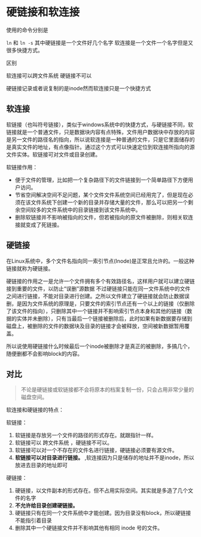 # 硬链接和软连接

使用的命令分别是

`ln` 和 `ln -s` 其中硬链接是一个文件好几个名字 软连接是一个文件一个名字但是又很多快捷方式。

区别

软连接可以跨文件系统 硬链接不可以

硬链接记录或者说复制的是inode然而软连接只是一个快捷方式

## 软连接

软链接（也叫符号链接），类似于windows系统中的快捷方式，与硬链接不同，软链接就是一个普通文件，只是数据块内容有点特殊，文件用户数据块中存放的内容是另一文件的路径名的指向，所以说软连接是一种普通的文件，只是它里面储存的是真实文件的地址，有点像指针。通过这个方式可以快速定位到软连接所指向的源文件实体。软链接可对文件或目录创建。

软链接作用：

- 便于文件的管理，比如把一个复杂路径下的文件链接到一个简单路径下方便用户访问。
- 节省空间解决空间不足问题，某个文件文件系统空间已经用完了，但是现在必须在该文件系统下创建一个新的目录并存储大量的文件，那么可以把另一个剩余空间较多的文件系统中的目录链接到该文件系统中。
- 删除软链接并不影响被指向的文件，但若被指向的原文件被删除，则相关软连接就变成了死链接。

## 硬链接

在Linux系统中，多个文件名指向同一索引节点(Inode)是正常且允许的。一般这种链接就称为硬链接。

硬链接的作用之一是允许一个文件拥有多个有效路径名，这样用户就可以建立硬链接到重要的文件，以防止“误删”源数据
不过硬链接只能在同一文件系统中的文件之间进行链接，不能对目录进行创建。之所以文件建立了硬链接就会防止数据误删，是因为文件系统的原理是，只要文件的索引节点还有一个以上的链接（仅删除了该文件的指向），只删除其中一个链接并不影响索引节点本身和其他的链接（数据的实体并未删除），只有当最后一个链接被删除后，此时如果有新数据要存储到磁盘上，被删除的文件的数据块及目录的链接才会被释放，空间被新数据暂用覆盖。

所以说使用硬链接什么时候最后一个inode被删除才是真正的被删除，多搞几个，随便删都不会影响block的内容。

## 对比

> 不论是硬链接或软链接都不会将原本的档案复制一份，只会占用非常少量的磁盘空间。


软连接和硬链接的特点：

软链接：

1. 软链接是存放另一个文件的路径的形式存在。就跟指针一样。
2. 软链接可以 跨文件系统 ，硬链接不可以。
3. 软链接可以对一个不存在的文件名进行链接，硬链接必须要有源文件。
4. **软链接可以对目录进行链接。** ,软连接因为只是储存的地址并不是inode，所以放进去目录的地址即可

  硬链接：

1. 硬链接，以文件副本的形式存在。但不占用实际空间。其实就是多造了几个文件的名字
2. **不允许给目录创建硬链接。**
3. 硬链接只有在同一个文件系统中才能创建。因为目录没有block，所以硬链接不能指引着目录
4. 删除其中一个硬链接文件并不影响其他有相同 inode 号的文件。
